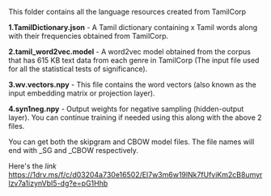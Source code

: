 This folder contains all the language resources created from TamilCorp

**1.TamilDictionary.json** - A Tamil dictionary containing x Tamil words along with their frequencies obtained from TamilCorp.

**2.tamil_word2vec.model** - A word2vec model obtained from the corpus that has 615 KB text data from each genre in TamilCorp (The input file used for all the statistical tests of significance).

**3.wv.vectors.npy** - This file contains the word vectors (also known as the input embedding matrix or projection layer).

**4.syn1neg.npy** - Output weights for negative sampling (hidden-output layer). You can continue training if needed using this along with the above 2 files.

You can get both the skipgram and CBOW model files. The file names will end with _SG and _CBOW respectively.

Here's the *link*
https://1drv.ms/f/c/d03204a730e16502/El7w3m6w19lNk7fUfviKm2cB8umyrlzv7a1izynVbI5-dg?e=pG1Hhb
